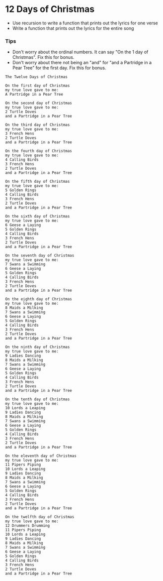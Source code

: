 # 12 Days of Christmas

* Use recursion to write a function that prints out the lyrics for one verse
* Write a function that prints out the lyrics for the entire song

### Tips
* Don't worry about the ordinal numbers. It can say "On the 1 day of Christmas". Fix this for bonus.
* Don't worry about there not being an "and" for "and a Partridge in a Pear Tree" for the first day. Fix this for bonus.

```
The Twelve Days of Christmas

On the first day of Christmas
my true love gave to me:
A Partridge in a Pear Tree

On the second day of Christmas
my true love gave to me:
2 Turtle Doves
and a Partridge in a Pear Tree

On the third day of Christmas
my true love gave to me:
3 French Hens
2 Turtle Doves
and a Partridge in a Pear Tree

On the fourth day of Christmas
my true love gave to me:
4 Calling Birds
3 French Hens
2 Turtle Doves
and a Partridge in a Pear Tree

On the fifth day of Christmas
my true love gave to me:
5 Golden Rings
4 Calling Birds
3 French Hens
2 Turtle Doves
and a Partridge in a Pear Tree

On the sixth day of Christmas
my true love gave to me:
6 Geese a Laying
5 Golden Rings
4 Calling Birds
3 French Hens
2 Turtle Doves
and a Partridge in a Pear Tree

On the seventh day of Christmas
my true love gave to me:
7 Swans a Swimming
6 Geese a Laying
5 Golden Rings
4 Calling Birds
3 French Hens
2 Turtle Doves
and a Partridge in a Pear Tree

On the eighth day of Christmas
my true love gave to me:
8 Maids a Milking
7 Swans a Swimming
6 Geese a Laying
5 Golden Rings
4 Calling Birds
3 French Hens
2 Turtle Doves
and a Partridge in a Pear Tree

On the ninth day of Christmas
my true love gave to me:
9 Ladies Dancing
8 Maids a Milking
7 Swans a Swimming
6 Geese a Laying
5 Golden Rings
4 Calling Birds
3 French Hens
2 Turtle Doves
and a Partridge in a Pear Tree

On the tenth day of Christmas
my true love gave to me:
10 Lords a Leaping
9 Ladies Dancing
8 Maids a Milking
7 Swans a Swimming
6 Geese a Laying
5 Golden Rings
4 Calling Birds
3 French Hens
2 Turtle Doves
and a Partridge in a Pear Tree

On the eleventh day of Christmas
my true love gave to me:
11 Pipers Piping
10 Lords a Leaping
9 Ladies Dancing
8 Maids a Milking
7 Swans a Swimming
6 Geese a Laying
5 Golden Rings
4 Calling Birds
3 French Hens
2 Turtle Doves
and a Partridge in a Pear Tree

On the twelfth day of Christmas
my true love gave to me:
12 Drummers Drumming
11 Pipers Piping
10 Lords a Leaping
9 Ladies Dancing
8 Maids a Milking
7 Swans a Swimming
6 Geese a Laying
5 Golden Rings
4 Calling Birds
3 French Hens
2 Turtle Doves
and a Partridge in a Pear Tree
```
